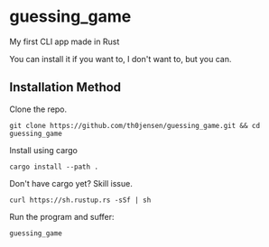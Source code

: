 # guessing_game
My first CLI app made in Rust

You can install it if you want to, I don't want to, but you can.

## Installation Method

Clone the repo.

```{
git clone https://github.com/th0jensen/guessing_game.git && cd guessing_game
```

Install using cargo

```{
cargo install --path .
```
Don't have cargo yet? Skill issue.

```{
curl https://sh.rustup.rs -sSf | sh
```
Run the program and suffer:

```{
guessing_game
```
